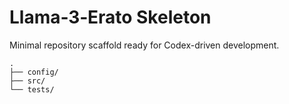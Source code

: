 # Llama‑3‑Erato Skeleton

Minimal repository scaffold ready for Codex-driven development.

```
.
├── config/
├── src/
└── tests/
```